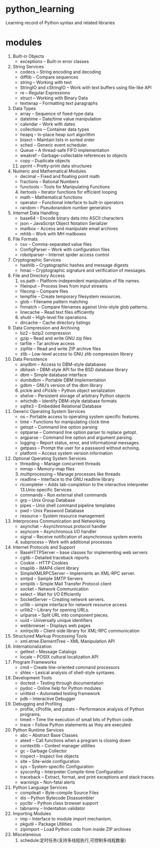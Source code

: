 # python_learning
Learning record of Python syntax and related libraries
# modules

01. Built-in Objects
    - exceptions – Built-in error classes
02. String Services
    - codecs – String encoding and decoding
    - difflib – Compare sequences
    - string – Working with text
    - StringIO and cStringIO – Work with text buffers using file-like API
    - re – Regular Expressions
    - struct – Working with Binary Data
    - textwrap – Formatting text paragraphs
03. Data Types
    - array – Sequence of fixed-type data
    - datetime – Date/time value manipulation
    - calendar – Work with dates
    - collections – Container data types
    - heapq – In-place heap sort algorithm
    - bisect – Maintain lists in sorted order
    - sched – Generic event scheduler.
    - Queue – A thread-safe FIFO implementation
    - weakref – Garbage-collectable references to objects
    - copy – Duplicate objects
    11. pprint – Pretty-print data structures
04. Numeric and Mathematical Modules
    - decimal – Fixed and floating point math
    - fractions – Rational Numbers
    - functools – Tools for Manipulating Functions
    04. itertools – Iterator functions for efficient looping
    - math – Mathematical functions
    - operator – Functional interface to built-in operators
    - random – Pseudorandom number generators
05. Internet Data Handling
    - base64 – Encode binary data into ASCII characters
    - json – JavaScript Object Notation Serializer
    - mailbox – Access and manipulate email archives
    - mhlib – Work with MH mailboxes
06. File Formats
    - csv – Comma-separated value files
    - ConfigParser – Work with configuration files
    - robotparser – Internet spider access control
07. Cryptographic Services
    - hashlib – Cryptographic hashes and message digests
    - hmac – Cryptographic signature and verification of messages.
08. File and Directory Access
    01. os.path – Platform-independent manipulation of file names.
    - fileinput – Process lines from input streams
    - filecmp – Compare files
    - tempfile – Create temporary filesystem resources.
    - glob – Filename pattern matching
    - fnmatch – Compare filenames against Unix-style glob patterns.
    - linecache – Read text files efficiently
    08. shutil – High-level file operations.
    - dircache – Cache directory listings
09. Data Compression and Archiving
    - bz2 – bzip2 compression
    - gzip – Read and write GNU zip files
    - tarfile – Tar archive access
    - zipfile – Read and write ZIP archive files
    - zlib – Low-level access to GNU zlib compression library
10. Data Persistence
    - anydbm – Access to DBM-style databases
    - dbhash – DBM-style API for the BSD database library
    - dbm – Simple database interface
    - dumbdbm – Portable DBM Implementation
    - gdbm – GNU’s version of the dbm library
    06. pickle and cPickle – Python object serialization
    - shelve – Persistent storage of arbitrary Python objects
    - whichdb – Identify DBM-style database formats
    - sqlite3 – Embedded Relational Database
11. Generic Operating System Services
    - os – Portable access to operating system specific features.
    - time – Functions for manipulating clock time
    - getopt – Command line option parsing
    - optparse – Command line option parser to replace getopt.
    - argparse – Command line option and argument parsing.
    - logging – Report status, error, and informational messages.
    - getpass – Prompt the user for a password without echoing.
    - platform – Access system version information
12. Optional Operating System Services
    - threading – Manage concurrent threads
    - mmap – Memory-map files
    03. multiprocessing – Manage processes like threads
    - readline – Interface to the GNU readline library
    - rlcompleter – Adds tab-completion to the interactive interpreter
13.Unix-specific Services
    - commands – Run external shell commands
    - grp – Unix Group Database
    - pipes – Unix shell command pipeline templates
    - pwd – Unix Password Database
    - resource – System resource management
14. Interprocess Communication and Networking
    - asynchat – Asynchronous protocol handler
    - asyncore – Asynchronous I/O handler
    - signal – Receive notification of asynchronous system events
    04. subprocess – Work with additional processes
15. Internet Protocols and Support
    - BaseHTTPServer – base classes for implementing web servers
    - cgitb – Detailed traceback reports
    - Cookie – HTTP Cookies
    - imaplib - IMAP4 client library
    - SimpleXMLRPCServer – Implements an XML-RPC server.
    - smtpd – Sample SMTP Servers
    - smtplib – Simple Mail Transfer Protocol client
    - socket – Network Communication
    - select – Wait for I/O Efficiently
    - SocketServer – Creating network servers.
    - urllib – simple interface for network resource access
    - urllib2 – Library for opening URLs.
    - urlparse – Split URL into component pieces.
    - uuid – Universally unique identifiers
    - webbrowser – Displays web pages
    - xmlrpclib – Client-side library for XML-RPC communication
16. Structured Markup Processing Tools
    - xml.etree.ElementTree – XML Manipulation API
17. Internationalization
    - gettext – Message Catalogs
    - locale – POSIX cultural localization API
18. Program Frameworks
    - cmd – Create line-oriented command processors
    - shlex – Lexical analysis of shell-style syntaxes.
19. Development Tools
    - doctest – Testing through documentation
    - pydoc – Online help for Python modules
    - unittest – Automated testing framework
    - pdb – Interactive Debugger
20. Debugging and Profiling
    - profile, cProfile, and pstats – Performance analysis of Python programs.
    - timeit – Time the execution of small bits of Python code.
    - trace – Follow Python statements as they are executed
21. Python Runtime Services
    - abc – Abstract Base Classes
    - atexit – Call functions when a program is closing down
    - contextlib – Context manager utilities
    - gc – Garbage Collector
    - inspect – Inspect live objects
    - site – Site-wide configuration
    - sys – System-specific Configuration
    - sysconfig – Interpreter Compile-time Configuration
    - traceback – Extract, format, and print exceptions and stack traces.
    - warnings – Non-fatal alerts
22. Python Language Services
    - compileall – Byte-compile Source Files
    - dis – Python Bytecode Disassembler
    - pyclbr – Python class browser support
    - tabnanny – Indentation validator
23. Importing Modules
    - imp – Interface to module import mechanism.
    - pkgutil – Package Utilities
    - zipimport – Load Python code from inside ZIP archives
24. Miscelaneous
    01. schedule:定时任务(支持多线程执行,可控制多线程数量)